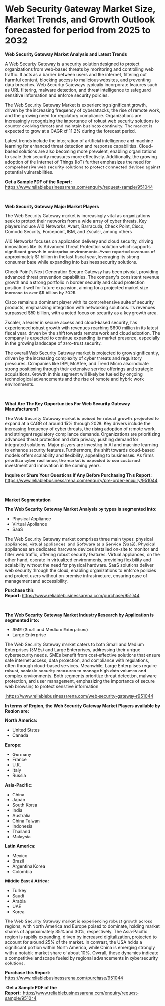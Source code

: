 <p><h1>Web Security Gateway Market Size, Market Trends, and Growth Outlook forecasted for period from 2025 to 2032</h1></p><p><strong>Web Security Gateway Market Analysis and Latest Trends</strong></p>
<p><p>A Web Security Gateway is a security solution designed to protect organizations from web-based threats by monitoring and controlling web traffic. It acts as a barrier between users and the internet, filtering out harmful content, blocking access to malicious websites, and preventing data breaches. Web Security Gateways typically incorporate features such as URL filtering, malware detection, and threat intelligence to safeguard sensitive information and enforce security policies.</p><p>The Web Security Gateway Market is experiencing significant growth, driven by the increasing frequency of cyberattacks, the rise of remote work, and the growing need for regulatory compliance. Organizations are increasingly recognizing the importance of robust web security solutions to counter evolving threats and maintain business continuity. The market is expected to grow at a CAGR of 11.2% during the forecast period. </p><p>Latest trends include the integration of artificial intelligence and machine learning for enhanced threat detection and response capabilities. Cloud-based solutions are also becoming more prevalent, enabling organizations to scale their security measures more effectively. Additionally, the growing adoption of the Internet of Things (IoT) further emphasizes the need for comprehensive web security solutions to protect connected devices against potential vulnerabilities.</p></p>
<p><strong>Get a Sample PDF of the Report:&nbsp;</strong> <a href="https://www.reliablebusinessarena.com/enquiry/request-sample/951044?utm_campaign=2529&utm_medium=2&utm_source=Github&utm_content=ia&utm_term=18042025&utm_id=web-security-gateway">https://www.reliablebusinessarena.com/enquiry/request-sample/951044</a></p>
<p>&nbsp;</p>
<p><strong>Web Security Gateway Major Market Players</strong></p>
<p><p>The Web Security Gateway market is increasingly vital as organizations seek to protect their networks from a wide array of cyber threats. Key players include A10 Networks, Avast, Barracuda, Check Point, Cisco, Comodo Security, Forcepoint, IBM, and Zscaler, among others. </p><p>A10 Networks focuses on application delivery and cloud security, driving innovations like its Advanced Threat Protection solution which supports significant growth in enterprise environments. Avast reported revenues of approximately $1 billion in the last fiscal year, leveraging its strong consumer base while expanding into business security solutions.</p><p>Check Point's Next Generation Secure Gateway has been pivotal, providing advanced threat prevention capabilities. The company's consistent revenue growth and a strong portfolio in border security and cloud protection position it well for future expansion, aiming for a projected market size increase to over $5 billion by 2025.</p><p>Cisco remains a dominant player with its comprehensive suite of security products, emphasizing integration with networking solutions. Its revenues surpassed $50 billion, with a noted focus on security as a key growth area.</p><p>Zscaler, a leader in secure access and cloud-based security, has experienced robust growth with revenues reaching $600 million in its latest fiscal year, driven by the shift towards remote work and cloud adoption. The company is expected to continue expanding its market presence, especially in the growing landscape of zero-trust security.</p><p>The overall Web Security Gateway market is projected to grow significantly, driven by the increasing complexity of cyber threats and regulatory pressures. Companies like IBM, McAfee, and Trend Micro also indicate strong positioning through their extensive service offerings and strategic acquisitions. Growth in this segment will likely be fueled by ongoing technological advancements and the rise of remote and hybrid work environments.</p></p>
<p>&nbsp;</p>
<p><strong>What Are The Key Opportunities For Web Security Gateway Manufacturers?</strong></p>
<p><p>The Web Security Gateway market is poised for robust growth, projected to expand at a CAGR of around 15% through 2028. Key drivers include the increasing frequency of cyber threats, the rising adoption of remote work, and stringent regulatory compliance demands. Organizations are prioritizing advanced threat protection and data privacy, pushing demand for integrated solutions. Major players are investing in AI and machine learning to enhance security features. Furthermore, the shift towards cloud-based models offers scalability and flexibility, appealing to businesses. As firms prioritize cyber resilience, the market is expected to see sustained investment and innovation in the coming years.</p></p>
<p><strong>Inquire or Share Your Questions If Any Before Purchasing This Report:</strong> <a href="https://www.reliablebusinessarena.com/enquiry/pre-order-enquiry/951044?utm_campaign=2529&utm_medium=2&utm_source=Github&utm_content=ia&utm_term=18042025&utm_id=web-security-gateway">https://www.reliablebusinessarena.com/enquiry/pre-order-enquiry/951044</a></p>
<p>&nbsp;</p>
<p><strong>Market Segmentation</strong></p>
<p><strong>The Web Security Gateway Market Analysis by types is segmented into:</strong></p>
<p><ul><li>Physical Appliance</li><li>Virtual Appliance</li><li>SaaS</li></ul></p>
<p><p>The Web Security Gateway market comprises three main types: physical appliances, virtual appliances, and Software as a Service (SaaS). Physical appliances are dedicated hardware devices installed on-site to monitor and filter web traffic, offering robust security features. Virtual appliances, on the other hand, operate in virtualized environments, providing flexibility and scalability without the need for physical hardware. SaaS solutions deliver web security through the cloud, enabling organizations to enforce policies and protect users without on-premise infrastructure, ensuring ease of management and accessibility.</p></p>
<p><strong>Purchase this Report:&nbsp;</strong><a href="https://www.reliablebusinessarena.com/purchase/951044?utm_campaign=2529&utm_medium=2&utm_source=Github&utm_content=ia&utm_term=18042025&utm_id=web-security-gateway">https://www.reliablebusinessarena.com/purchase/951044</a></p>
<p>&nbsp;</p>
<p><strong>The Web Security Gateway Market Industry Research by Application is segmented into:</strong></p>
<p><ul><li>SME (Small and Medium Enterprises)</li><li>Large Enterprise</li></ul></p>
<p><p>The Web Security Gateway market caters to both Small and Medium Enterprises (SMEs) and Large Enterprises, addressing their unique cybersecurity needs. SMEs benefit from cost-effective solutions that ensure safe internet access, data protection, and compliance with regulations, often through cloud-based services. Meanwhile, Large Enterprises require robust, scalable security measures to manage high data volumes and complex environments. Both segments prioritize threat detection, malware protection, and user management, emphasizing the importance of secure web browsing to protect sensitive information.</p></p>
<p><a href="https://www.reliablebusinessarena.com/web-security-gateway-r951044?utm_campaign=2529&utm_medium=2&utm_source=Github&utm_content=ia&utm_term=18042025&utm_id=web-security-gateway">&nbsp;https://www.reliablebusinessarena.com/web-security-gateway-r951044</a></p>
<p><strong>In terms of Region, the Web Security Gateway Market Players available by Region are:</strong></p>
<p>
    <p> <strong> North America: </strong>
        <ul>
            <li>United States</li>
            <li>Canada</li>
        </ul>
        </p> 
    <p> <strong> Europe: </strong>
        <ul>
            <li>Germany</li>
            <li>France</li>
            <li>U.K.</li>
            <li>Italy</li>
            <li>Russia</li>
        </ul>
        </p> 
    <p> <strong> Asia-Pacific: </strong>
        <ul>
            <li>China</li>
            <li>Japan</li>
            <li>South Korea</li>
            <li>India</li>
            <li>Australia</li>
            <li>China Taiwan</li>
            <li>Indonesia</li>
            <li>Thailand</li>
            <li>Malaysia</li>
        </ul>
        </p> 
    <p> <strong> Latin America: </strong>
        <ul>
            <li>Mexico</li>
            <li>Brazil</li>
            <li>Argentina Korea</li>
            <li>Colombia</li>
        </ul>
        </p> 
    <p> <strong> Middle East & Africa: </strong>
        <ul>
            <li>Turkey</li>
            <li>Saudi</li>
            <li>Arabia</li>
            <li>UAE</li>
            <li>Korea</li>
        </ul>
    </p>
    </p>
<p><p>The Web Security Gateway market is experiencing robust growth across regions, with North America and Europe poised to dominate, holding market shares of approximately 35% and 30%, respectively. The Asia-Pacific region is rapidly expanding, driven by increased digitalization, projected to account for around 25% of the market. In contrast, the USA holds a significant portion within North America, while China is emerging strongly with a notable market share of about 10%. Overall, these dynamics indicate a competitive landscape fueled by regional advancements in cybersecurity solutions.</p></p>
<p><strong>Purchase this Report: </strong><a href="https://www.reliablebusinessarena.com/purchase/951044?utm_campaign=2529&utm_medium=2&utm_source=Github&utm_content=ia&utm_term=18042025&utm_id=web-security-gateway">https://www.reliablebusinessarena.com/purchase/951044</a></p>
<p>&nbsp;<strong>Get a Sample PDF of the Report:&nbsp;&nbsp;</strong><a href="https://www.reliablebusinessarena.com/enquiry/request-sample/951044?utm_campaign=2529&utm_medium=2&utm_source=Github&utm_content=ia&utm_term=18042025&utm_id=web-security-gateway">https://www.reliablebusinessarena.com/enquiry/request-sample/951044</a></p>
<p><strong></strong></p>
<p><p></p><p></p><p></p></p>